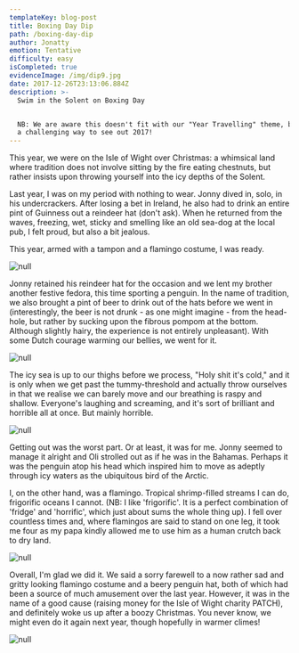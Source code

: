 ```yaml
---
templateKey: blog-post
title: Boxing Day Dip
path: /boxing-day-dip
author: Jonatty
emotion: Tentative
difficulty: easy
isCompleted: true
evidenceImage: /img/dip9.jpg
date: 2017-12-26T23:13:06.884Z
description: >-
  Swim in the Solent on Boxing Day


  NB: We are aware this doesn't fit with our "Year Travelling" theme, but it was
  a challenging way to see out 2017!
---
```

This year, we were on the Isle of Wight over Christmas: a whimsical land where tradition does not involve sitting by the fire eating chestnuts, but rather insists upon throwing yourself into the icy depths of the Solent.

Last year, I was on my period with nothing to wear. Jonny dived in, solo, in his undercrackers. After losing a bet in Ireland, he also had to drink an entire pint of Guinness out a reindeer hat (don't ask). When he returned from the waves, freezing, wet, sticky and smelling like an old sea-dog at the local pub, I felt proud, but also a bit jealous.

This year, armed with a tampon and a flamingo costume, I was ready.

![null](/img/dip9.jpg)

Jonny retained his reindeer hat for the occasion and we lent my brother another festive fedora, this time sporting a penguin. In the name of tradition, we also brought a pint of beer to drink out of the hats before we went in (interestingly, the beer is not drunk - as one might imagine - from the head-hole, but rather by sucking upon the fibrous pompom at the bottom. Although slightly hairy, the experience is not entirely unpleasant). With some Dutch courage warming our bellies, we went for it.

![null](/img/dip3.jpg)

The icy sea is up to our thighs before we process, "Holy shit it's cold," and it is only when we get past the tummy-threshold and actually throw ourselves in that we realise we can barely move and our breathing is raspy and shallow. Everyone's laughing and screaming, and it's sort of brilliant and horrible all at once. But mainly horrible.

![null](/img/dip8.jpg)

Getting out was the worst part. Or at least, it was for me. Jonny seemed to manage it alright and Oli strolled out as if he was in the Bahamas. Perhaps it was the penguin atop his head which inspired him to move as adeptly through icy waters as the ubiquitous bird of the Arctic.

I, on the other hand, was a flamingo. Tropical shrimp-filled streams I can do, frigorific oceans I cannot. (NB: I like 'frigorific'. It is a perfect combination of 'fridge' and 'horrific', which just about sums the whole thing up). I fell over countless times and, where flamingos are said to stand on one leg, it took me four as my papa kindly allowed me to use him as a human crutch back to dry land.

![null](/img/dip5.jpg)

Overall, I'm glad we did it. We said a sorry farewell to a now rather sad and gritty looking flamingo costume and a beery penguin hat, both of which had been a source of much amusement over the last year. However, it was in the name of a good cause (raising money for the Isle of Wight charity PATCH), and definitely woke us up after a boozy Christmas. You never know, we might even do it again next year, though hopefully in warmer climes!

![null](/img/25017186_1497079573694307_7803116026689748992_n.jpg)
